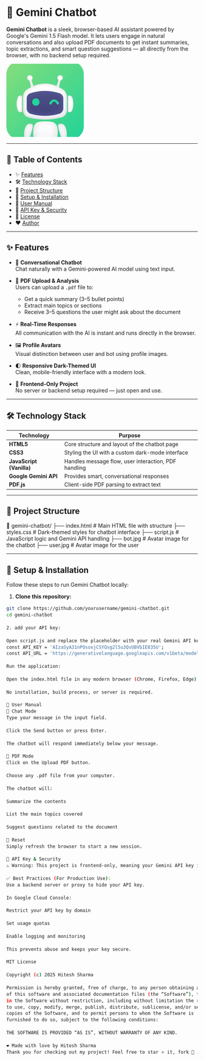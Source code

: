 # 🤖 Gemini Chatbot

**Gemini Chatbot** is a sleek, browser-based AI assistant powered by Google's Gemini 1.5 Flash model. It lets users engage in natural conversations and also upload PDF documents to get instant summaries, topic extractions, and smart question suggestions — all directly from the browser, with no backend setup required.

![Chatbot Screenshot](./bot.jpg)

---

## 📌 Table of Contents

- ✨ [Features](#-features)
- 🛠️ [Technology Stack](#-technology-stack)
- 📁 [Project Structure](#-project-structure)
- 🧰 [Setup & Installation](#-setup--installation)
- 📘 [User Manual](#-user-manual)
- 🔐 [API Key & Security](#-api-key--security)
- 📄 [License](#-license)
- ❤️ [Author](#-️made-with-love-by-hitesh-sharma)

---

## ✨ Features

- 💬 **Conversational Chatbot**  
  Chat naturally with a Gemini-powered AI model using text input.

- 📄 **PDF Upload & Analysis**  
  Users can upload a `.pdf` file to:
  - Get a quick summary (3–5 bullet points)
  - Extract main topics or sections
  - Receive 3–5 questions the user might ask about the document

- ⚡ **Real-Time Responses**  
  All communication with the AI is instant and runs directly in the browser.

- 🖼️ **Profile Avatars**  
  Visual distinction between user and bot using profile images.

- 🌓 **Responsive Dark-Themed UI**  
  Clean, mobile-friendly interface with a modern look.

- 🧩 **Frontend-Only Project**  
  No server or backend setup required — just open and use.

---

## 🛠️ Technology Stack

| Technology                | Purpose                                                  |
|---------------------------|----------------------------------------------------------|
| **HTML5**                 | Core structure and layout of the chatbot page            |
| **CSS3**                  | Styling the UI with a custom dark-mode interface         |
| **JavaScript (Vanilla)**  | Handles message flow, user interaction, PDF handling     |
| **Google Gemini API**     | Provides smart, conversational responses                 |
| **PDF.js**                | Client-side PDF parsing to extract text                  |

---

## 📁 Project Structure

📂 gemini-chatbot/
├── index.html # Main HTML file with structure
├── styles.css # Dark-themed styles for chatbot interface
├── script.js # JavaScript logic and Gemini API handling
├── bot.jpg # Avatar image for the chatbot
├── user.jpg # Avatar image for the user


---

## 🧰 Setup & Installation

Follow these steps to run Gemini Chatbot locally:

1. **Clone this repository:**

```bash
git clone https://github.com/yourusername/gemini-chatbot.git
cd gemini-chatbot

2. add your API key:

Open script.js and replace the placeholder with your real Gemini API key:
const API_KEY = 'AIzaSyA31nPOsoxjCSYQsg2l5u3QvUBVbIE835U';
const API_URL = 'https://generativelanguage.googleapis.com/v1beta/models/gemini-1.5-flash-latest:generateContent';

Run the application:

Open the index.html file in any modern browser (Chrome, Firefox, Edge).

No installation, build process, or server is required.

📘 User Manual
💬 Chat Mode
Type your message in the input field.

Click the Send button or press Enter.

The chatbot will respond immediately below your message.

📄 PDF Mode
Click on the Upload PDF button.

Choose any .pdf file from your computer.

The chatbot will:

Summarize the contents

List the main topics covered

Suggest questions related to the document

🔄 Reset
Simply refresh the browser to start a new session.

🔐 API Key & Security
⚠️ Warning: This project is frontend-only, meaning your Gemini API key is exposed in the browser’s JavaScript console.

✅ Best Practices (For Production Use):
Use a backend server or proxy to hide your API key.

In Google Cloud Console:

Restrict your API key by domain

Set usage quotas

Enable logging and monitoring

This prevents abuse and keeps your key secure.

MIT License

Copyright (c) 2025 Hitesh Sharma

Permission is hereby granted, free of charge, to any person obtaining a copy
of this software and associated documentation files (the “Software”), to deal
in the Software without restriction, including without limitation the rights
to use, copy, modify, merge, publish, distribute, sublicense, and/or sell
copies of the Software, and to permit persons to whom the Software is
furnished to do so, subject to the following conditions:

THE SOFTWARE IS PROVIDED “AS IS”, WITHOUT WARRANTY OF ANY KIND.

❤️ Made with love by Hitesh Sharma
Thank you for checking out my project! Feel free to star ⭐ it, fork 🍴 it, or reach out with feedback. Keep building amazing things!
